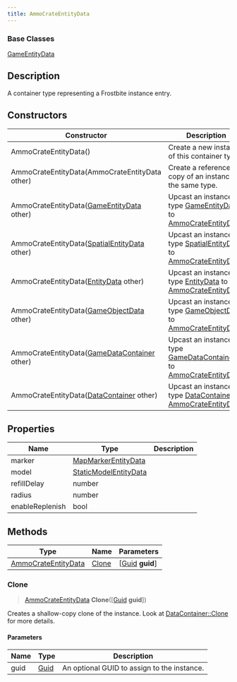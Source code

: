 ```yaml
---
title: AmmoCrateEntityData
---
```

### Base Classes

[GameEntityData](GameEntityData)

## Description

A container type representing a Frostbite instance entry.

## Constructors

| Constructor                                                                    | Description                                                                                                                   |
| ------------------------------------------------------------------------------ | ----------------------------------------------------------------------------------------------------------------------------- |
| AmmoCrateEntityData()                                                          | Create a new instance of this container type.                                                                                 |
| AmmoCrateEntityData(AmmoCrateEntityData other)                                 | Create a reference copy of an instance of the same type.                                                                      |
| AmmoCrateEntityData([GameEntityData](GameEntityData) other)                    | Upcast an instance of type [GameEntityData](GameEntityData) to [AmmoCrateEntityData](AmmoCrateEntityData).                    |
| AmmoCrateEntityData([SpatialEntityData](SpatialEntityData) other)              | Upcast an instance of type [SpatialEntityData](SpatialEntityData) to [AmmoCrateEntityData](AmmoCrateEntityData).              |
| AmmoCrateEntityData([EntityData](EntityData) other)                            | Upcast an instance of type [EntityData](EntityData) to [AmmoCrateEntityData](AmmoCrateEntityData).                            |
| AmmoCrateEntityData([GameObjectData](GameObjectData) other)                    | Upcast an instance of type [GameObjectData](GameObjectData) to [AmmoCrateEntityData](AmmoCrateEntityData).                    |
| AmmoCrateEntityData([GameDataContainer](GameDataContainer) other)              | Upcast an instance of type [GameDataContainer](GameDataContainer) to [AmmoCrateEntityData](AmmoCrateEntityData).              |
| AmmoCrateEntityData([DataContainer](/vext/ref/shared/class/datacontainer) other) | Upcast an instance of type [DataContainer](/vext/ref/shared/class/datacontainer) to [AmmoCrateEntityData](AmmoCrateEntityData). |

## Properties

| Name            | Type                                           | Description |
| --------------- | ---------------------------------------------- | ----------- |
| marker          | [MapMarkerEntityData](MapMarkerEntityData)     |             |
| model           | [StaticModelEntityData](StaticModelEntityData) |             |
| refillDelay     | number                                         |             |
| radius          | number                                         |             |
| enableReplenish | bool                                           |             |

## Methods

| Type                                       | Name            | Parameters                                     |
| ------------------------------------------ | --------------- | ---------------------------------------------- |
| [AmmoCrateEntityData](AmmoCrateEntityData) | [Clone](#clone) | \[[Guid](/vext/ref/shared/class/guid) **guid**\] |

### Clone

> [AmmoCrateEntityData](AmmoCrateEntityData) **Clone**(\[[Guid](/vext/ref/shared/class/guid) **guid**\])

Creates a shallow-copy clone of the instance. Look at [DataContainer::Clone](/vext/ref/shared/class/datacontainer#clone) for more details.

#### Parameters

| Name | Type         | Description                                 |
| ---- | ------------ | ------------------------------------------- |
| guid | [Guid](Guid) | An optional GUID to assign to the instance. |
